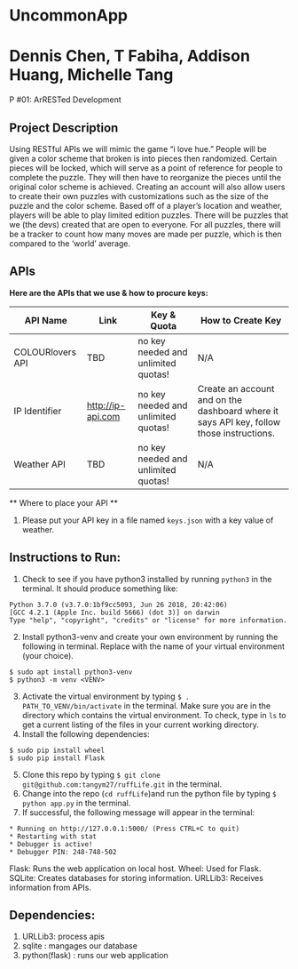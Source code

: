 # UncommonApp
# Dennis Chen, T Fabiha, Addison Huang, Michelle Tang
P #01: ArRESTed Development

## Project Description
Using RESTful APIs we will mimic the game “i love hue.” People will be given a color scheme that broken is into pieces then randomized. Certain pieces will be locked, which will serve as a point of reference for people to complete the puzzle. They will then have to reorganize the pieces until the original color scheme is achieved. Creating an account will also allow users to create their own puzzles with customizations such as the size of the puzzle and the color scheme. Based off of a player’s location and weather, players will be able to play limited edition puzzles. There will be puzzles that we (the devs) created that are open to everyone. For all puzzles, there will be a tracker to count how many moves are made per puzzle, which is then compared to the ‘world’ average. 

## APIs
**Here are the APIs that we use & how to procure keys:**

API Name | Link | Key & Quota | How to Create Key 
--- | --- | --- | ---
COLOURlovers API | TBD  | no key needed and unlimited quotas! | N/A
IP Identifier | http://ip-api.com | no key needed and unlimited quotas! | Create an account and on the dashboard where it says API key, follow those instructions.
Weather API | TBD | no key needed and unlimited quotas! | N/A

** Where to place your API **
1) Please put your API key in a file named ```keys.json``` with a key value of weather. 

## Instructions to Run:

1. Check to see if you have python3 installed by running ``` python3 ``` in the terminal. It should produce something like: 
```
Python 3.7.0 (v3.7.0:1bf9cc5093, Jun 26 2018, 20:42:06) 
[GCC 4.2.1 (Apple Inc. build 5666) (dot 3)] on darwin
Type "help", "copyright", "credits" or "license" for more information.
```
2. Install python3-venv and create your own environment by running the following in terminal. Replace <VENV> with the name of your virtual environment (your choice).
```
$ sudo apt install python3-venv
$ python3 -m venv <VENV>
```
3. Activate the virtual environment by typing ```$ . PATH_TO_VENV/bin/activate``` in the terminal. Make sure you are in the directory which contains the virtual environment. To check, type in ```ls``` to get a current listing of the files in your current working directory.  
4. Install the following dependencies:
```
$ sudo pip install wheel
$ sudo pip install Flask
``` 
5. Clone this repo by typing ```$ git clone git@github.com:tangym27/ruffLife.git``` in the terminal. 
6. Change into the repo (```cd ruffLife```)and run the python file by typing ```$ python app.py``` in the terminal. 
7. If successful, the following message will appear in the terminal:
```
* Running on http://127.0.0.1:5000/ (Press CTRL+C to quit)
* Restarting with stat
* Debugger is active!
* Debugger PIN: 248-748-502
```
  
Flask: Runs the web application on local host.
Wheel: Used for Flask.
SQLite: Creates databases for storing information.
URLLib3: Receives information from APIs.

 ## Dependencies: 
 1. URLLib3: process apis
 2. sqlite : mangages our database 
 3. python(flask) : runs our web application 

